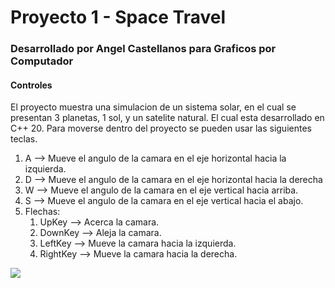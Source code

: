# Proyecto 1 - Space Travel

### Desarrollado por Angel Castellanos para Graficos por Computador

#### Controles
El proyecto muestra una simulacion de un sistema solar, 
en el cual se presentan 3 planetas, 1 sol, y un satelite natural.
El cual esta desarrollado en C++ 20.
Para moverse dentro del proyecto se pueden usar las siguientes teclas.

1. A --> Mueve el angulo de la camara en el eje horizontal hacia la izquierda.
2. D --> Mueve el angulo de la camara en el eje horizontal hacia la derecha
3. W --> Mueve el angulo de la camara en el eje vertical hacia arriba.
4. S --> Mueve el angulo de la camara en el eje vertical hacia el abajo.
5. Flechas:
   1. UpKey --> Acerca la camara.
   2. DownKey --> Aleja la camara.
   3. LeftKey --> Mueve la camara hacia la izquierda.
   4. RightKey --> Mueve la camara hacia la derecha.

![](https://github.com/angelcast2002/lab4/blob/master/lab4Video.gif)
